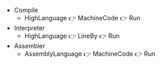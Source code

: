 
- Compile
  - HighLanguage 👉 MachineCode 👉 Run
- Interpreter
  - HighLanguage 👉 LineBy 👉 Run
- Assembler
  - AssemblyLanguage 👉 MachineCode 👉 Run
